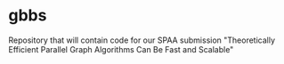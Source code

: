 # gbbs

Repository that will contain code for our SPAA submission
"Theoretically Efficient Parallel Graph Algorithms Can Be Fast and Scalable"
